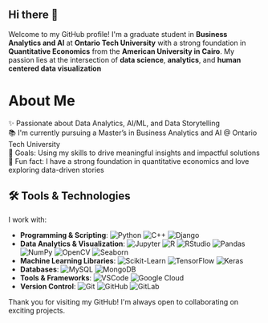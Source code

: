 ## Hi there 👋

Welcome to my GitHub profile! I'm a graduate student in **Business Analytics and AI** at **Ontario Tech University** with a strong foundation in **Quantitative Economics** from the **American University in Cairo**. My passion lies at the intersection of **data science**, **analytics**, and **human centered data visualization**

# About Me

✨ Passionate about Data Analytics, AI/ML, and Data Storytelling  
📚 I'm currently pursuing a Master’s in Business Analytics and AI @ Ontario Tech University  
🎯 Goals: Using my skills to drive meaningful insights and impactful solutions  
🎲 Fun fact: I have a strong foundation in quantitative economics and love exploring data-driven stories  

## 🛠️ Tools & Technologies

I work with:

- **Programming & Scripting**: ![Python](https://img.shields.io/badge/-Python-blue?logo=python) ![C++](https://img.shields.io/badge/-C++-00599C?logo=cplusplus) ![Django](https://img.shields.io/badge/-Django-092E20?logo=django)
- **Data Analytics & Visualization**: ![Jupyter](https://img.shields.io/badge/-Jupyter-orange?logo=jupyter) ![R](https://img.shields.io/badge/-R-blue?logo=r) ![RStudio](https://img.shields.io/badge/-RStudio-75AADB?logo=rstudio) ![Pandas](https://img.shields.io/badge/-Pandas-150458?logo=pandas) ![NumPy](https://img.shields.io/badge/-NumPy-013243?logo=numpy) ![OpenCV](https://img.shields.io/badge/-OpenCV-5C3EE8?logo=opencv) ![Seaborn](https://img.shields.io/badge/-Seaborn-3776AB?logo=seaborn)
- **Machine Learning Libraries**: ![Scikit-Learn](https://img.shields.io/badge/-Scikit%20Learn-F7931E?logo=scikitlearn) ![TensorFlow](https://img.shields.io/badge/-TensorFlow-FF6F00?logo=tensorflow) ![Keras](https://img.shields.io/badge/-Keras-D00000?logo=keras)
- **Databases**: ![MySQL](https://img.shields.io/badge/-MySQL-4479A1?logo=mysql) ![MongoDB](https://img.shields.io/badge/-MongoDB-47A248?logo=mongodb)
- **Tools & Frameworks**: ![VSCode](https://img.shields.io/badge/-VS%20Code-007ACC?logo=visualstudiocode) ![Google Cloud](https://img.shields.io/badge/-Google%20Cloud-4285F4?logo=googlecloud)
- **Version Control**: ![Git](https://img.shields.io/badge/-Git-F05032?logo=git) ![GitHub](https://img.shields.io/badge/-GitHub-181717?logo=github) ![GitLab](https://img.shields.io/badge/-GitLab-FC6D26?logo=gitlab) 

Thank you for visiting my GitHub! I'm always open to collaborating on exciting projects.
